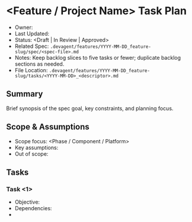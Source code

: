 # <Feature / Project Name> Task Plan

- Owner: <TaskPlanner or DRI>
- Last Updated: <YYYY-MM-DD>
- Status: <Draft | In Review | Approved>
- Related Spec: `.devagent/features/YYYY-MM-DD_feature-slug/spec/<spec-file>.md`
- Notes: Keep backlog slices to five tasks or fewer; duplicate backlog sections as needed.
- File Location: `.devagent/features/YYYY-MM-DD_feature-slug/tasks/<YYYY-MM-DD>_<descriptor>.md`

## Summary
Brief synopsis of the spec goal, key constraints, and planning focus.

## Scope & Assumptions
- Scope focus: <Phase / Component / Platform>
- Key assumptions: <List>
- Out of scope: <Items>

## Tasks
### Task <1>
- Objective: <What this task slice delivers>
- Dependencies: <Refs>
- <!-- 
    If there are no subtasks, provide top-level acceptance criteria here.
    If there are subtasks, move acceptance criteria to each subtask.
-->
- Acceptance Criteria: <List top-level criteria if no subtasks, otherwise omit>
- Subtasks (optional):
  1. `<Task title>` — Rationale / impacted modules / spec section
     - Acceptance: <Expected validation or test hook>
  2. `<Task title>` — ...
- Validation plan: <Tests, instrumentation, or review gate>

// Note: If no subtasks are needed for this task, omit the "Subtasks" section entirely.

### Task <2>
<Repeat structure>